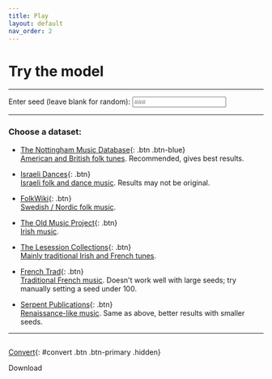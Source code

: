 ```yaml
---
title: Play
layout: default
nav_order: 2
---
```


# Try the model

---

Enter seed (leave blank for random):
<input type="text" class="input" id="seed" placeholder="###"
    pattern="\d{1,3}" oninput="setCustomValidity('')">

---

### Choose a dataset:

- [<i class="fa-solid fa-star"></i> The Nottingham Music Database](javascript:getMusic("abcsourceforge")){: .btn .btn-blue} \
    [American and British folk tunes](data#the-nottingham-music-database). Recommended, gives best results.

- [Israeli Dances](javascript:getMusic("isra")){: .btn} \
    [Israeli folk and dance music](data#israeli-dances). Results may not be original.

- [FolkWiki](javascript:getMusic("folkwiki")){: .btn} \
    [Swedish / Nordic folk music](data#folkwiki).

- [The Old Music Project](javascript:getMusic("oldmusic")){: .btn} \
    [Irish music](data#the-old-music-project).

- [The Lesession Collections](javascript:getMusic("lesession")){: .btn} \
    [Mainly traditional Irish and French tunes](data#the-lesession-collections).

- [French Trad](javascript:getMusic("tradfrance")){: .btn} \
    [Traditional French music](data#french-trad). Doesn't work well with large seeds; try manually setting a seed under 100.

- [Serpent Publications](javascript:getMusic("serpent")){: .btn} \
    [Renaissance-like music](data#serpent-publications). Same as above, better results with smaller seeds.

---

<div id="music">
<pre id="notes"></pre>
<span id="caret" class="hidden animate"></span>
<div id="sheet"></div>
<div id="audio"></div>
</div>

[<i class="fa-solid fa-arrows-rotate"></i> Convert](javascript:convert()){: #convert .btn .btn-primary .hidden}
<div id="download" class="btn btn-green hidden"><i class="fa-solid fa-download"></i> Download</div>

<script src="https://cdn.jsdelivr.net/npm/abcjs@6.1.9/dist/abcjs-basic-min.js"></script>
<script src="{{ '/assets/js/util.js' | relative_url }}"></script>

